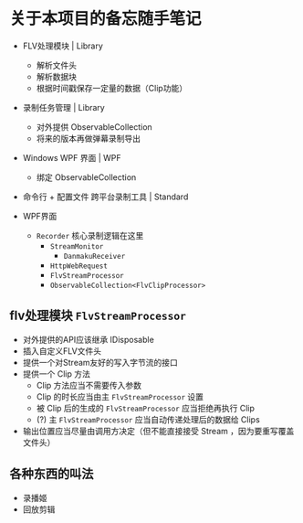 # 关于本项目的备忘随手笔记

- FLV处理模块 | Library
  - 解析文件头
  - 解析数据块
  - 根据时间戳保存一定量的数据（Clip功能）
- 录制任务管理 | Library
  - 对外提供 ObservableCollection
  - 将来的版本再做弹幕录制导出
- Windows WPF 界面 | WPF
  - 绑定 ObservableCollection
- 命令行 + 配置文件 跨平台录制工具 | Standard

- WPF界面
  - `Recorder` 核心录制逻辑在这里
    - `StreamMonitor`
      - `DanmakuReceiver`
    - `HttpWebRequest`
    - `FlvStreamProcessor`
    - `ObservableCollection<FlvClipProcessor>`

## flv处理模块 `FlvStreamProcessor`

- 对外提供的API应该继承 IDisposable
- 插入自定义FLV文件头
- 提供一个对Stream友好的写入字节流的接口
- 提供一个 Clip 方法
  - Clip 方法应当不需要传入参数
  - Clip 的时长应当由主 `FlvStreamProcessor` 设置
  - 被 Clip 后的生成的 `FlvStreamProcessor` 应当拒绝再执行 Clip
  - (?) 主 `FlvStreamProcessor` 应当自动传递处理后的数据给 Clips
- 输出位置应当尽量由调用方决定（但不能直接接受 Stream ，因为要重写覆盖文件头）

## 各种东西的叫法

- 录播姬
- 回放剪辑
